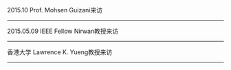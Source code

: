  2015.10 Prof. Mohsen Guizani来访
  <hr />
 2015.05.09 IEEE Fellow Nirwan教授来访
  <hr />
  香港大学 Lawrence K. Yueng教授来访
  <hr />